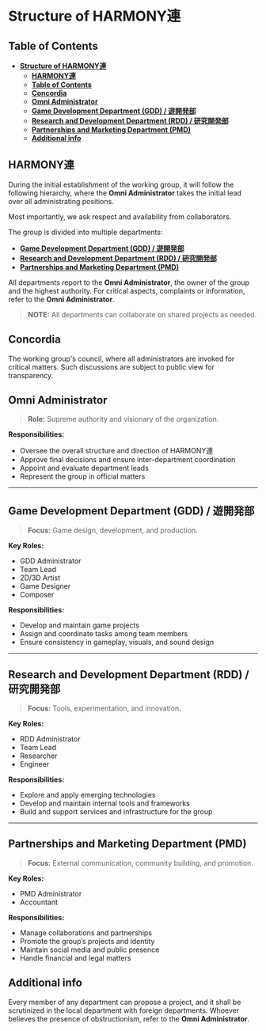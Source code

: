 # Structure of HARMONY連

## Table of Contents

- **[Structure of HARMONY連](#structure-of-harmony連)**
  - **[HARMONY連](#harmony連)**
  - **[Table of Contents](#table-of-contents)**
  - **[Concordia](#concordia)**
  - **[Omni Administrator](#omni-administrator)**
  - **[Game Development Department (GDD) / 遊開発部](#game-development-department-gdd--遊開発部)**
  - **[Research and Development Department (RDD) / 研究開発部](#research-and-development-department-rdd--研究開発部)**
  - **[Partnerships and Marketing Department (PMD)](#partnerships-and-marketing-department-pmd)**
  - **[Additional info](#additional-info)**

## HARMONY連
During the initial establishment of the working group, it will follow the following hierarchy,
where the **Omni Administrator** takes the initial lead over all administrating positions.  

Most importantly, we ask respect and availability from collaborators.

The group is divided into multiple departments:
- **[Game Development Department (GDD) / 遊開発部](#game-development-department-gdd--遊開発部)**
- **[Research and Development Department (RDD) / 研究開発部](#research-and-development-department-rdd--研究開発部)**
- **[Partnerships and Marketing Department (PMD)](#partnerships-and-marketing-department-pmd)**

All departments report to the **Omni Administrator**, the owner of the group and the highest authority.
For critical aspects, complaints or information, refer to the **Omni Administrator**.

> **NOTE:** All departments can collaborate on shared projects as needed.


## Concordia
The working group's council, where all administrators are invoked for critical matters.
Such discussions are subject to public view for transparency.


## Omni Administrator

> **Role:** Supreme authority and visionary of the organization.

**Responsibilities:**
- Oversee the overall structure and direction of HARMONY連
- Approve final decisions and ensure inter-department coordination
- Appoint and evaluate department leads
- Represent the group in official matters

---

## Game Development Department (GDD) / 遊開発部

> **Focus:** Game design, development, and production.

**Key Roles:**
- GDD Administrator
- Team Lead
- 2D/3D Artist
- Game Designer
- Composer

**Responsibilities:**
- Develop and maintain game projects
- Assign and coordinate tasks among team members
- Ensure consistency in gameplay, visuals, and sound design

---

## Research and Development Department (RDD) / 研究開発部

> **Focus:** Tools, experimentation, and innovation.

**Key Roles:**
- RDD Administrator
- Team Lead
- Researcher
- Engineer

**Responsibilities:**
- Explore and apply emerging technologies
- Develop and maintain internal tools and frameworks
- Build and support services and infrastructure for the group

---

## Partnerships and Marketing Department (PMD)

> **Focus:** External communication, community building, and promotion.

**Key Roles:**
- PMD Administrator
- Accountant

**Responsibilities:**
- Manage collaborations and partnerships
- Promote the group’s projects and identity
- Maintain social media and public presence
- Handle financial and legal matters


## Additional info
Every member of any department can propose a project, and it shall be scrutinized in the local department with foreign departments.
Whoever believes the presence of obstructionism, refer to the **Omni Administrator**.
